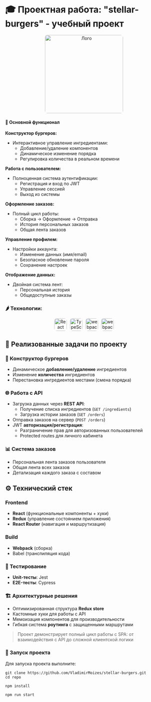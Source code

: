 # 🎓 Проектная работа: "stellar-burgers" - учебный проект

<div align="center">
    <img src="https://code.s3.yandex.net/react/code/sauce-01-large.png" width="250" alt="Лого" title="Логотип" style="border-radius: 8px">
</div>


#### 🍔 **Основной функционал**

**Конструктор бургеров:**
- Интерактивное управление ингредиентами:
  - Добавление/удаление компонентов
  - Динамическое изменение порядка
  - Регулировка количества в реальном времени

**Работа с пользователем:**
- Полноценная система аутентификации:
  - Регистрация и вход по JWT
  - Управление сессией
  - Выход из системы

**Оформление заказов:**
- Полный цикл работы:
  - Сборка → Оформление → Отправка
  - История персональных заказов
  - Общая лента заказов

**Управление профилем:**
- Настройки аккаунта:
  - Изменение данных (имя/email)
  - Безопасное обновление пароля
  - Сохранение настроек

**Отображение данных:**
- Двойная система лент:
  - Персональная история
  - Общедоступные заказы


### 🌶️ Технологии:
<div align="center" style="display: flex; gap: 10px; justify-content: center; margin: 12px 0;">
    <a href="https://react.dev/" target="_blank">
    <img title="React" src="https://repository-images.githubusercontent.com/410214337/070f2aba-d9d6-4699-b887-9a0f29015b1b" width="40" height="40" alt="React" style="border-radius:8px">
  </a>
	<a href="https://www.typescriptlang.org/" target="_blank">
    <img title="TypeScript" src="https://camo.githubusercontent.com/477414c66dd07c1314d6dafffc981cf1f0c067b071f1a5e6835686d76d9a36c7/68747470733a2f2f63646e2e776f726c64766563746f726c6f676f2e636f6d2f6c6f676f732f747970657363726970742d322e737667" width="40" height="40" alt="TypeScript" style="border-radius:8px">
  </a>
  	<a href="https://redux.js.org/" target="_blank">
    <img title="Redux" src="https://avatars.mds.yandex.net/i?id=fd8d1078fa56a32d83f0c2f51a97f70e4fb35eef-16430162-images-thumbs&n=13" width="40" height="40" alt="webpack" style="border-radius:8px">
  </a>
  	<a href="https://webpack.js.org/" target="_blank">
    <img title="webpack" src="https://raw.githubusercontent.com/webpack/media/master/logo/icon-square-big.png" width="40" height="40" alt="webpack" style="border-radius:8px">
  </a>
</div>

## 🧀 Реализованные задачи по проекту

### 🍔 Конструктор бургеров
- Динамическое **добавление/удаление** ингредиентов
- Изменение **количества** ингредиентов
- Перестановка ингредиентов местами (смена порядка)

### 🌐 Работа с API
- Загрузка данных через **REST API**:
  - Получение списка ингредиентов (`GET /ingredients`)
  - Загрузка истории заказов (`GET /orders`)
- Отправка заказов на сервер (`POST /orders`)
- JWT **авторизация/регистрация**:
  - Разграничение прав для авторизованных пользователей
  - Protected routes для личного кабинета

### 📊 Система заказов
- Персональная лента заказов пользователя
- Общая лента всех заказов
- Детализация каждого заказа с составом

## ⚙️ Технический стек

### Frontend
- **React** (функциональные компоненты + хуки)
- **Redux** (управление состоянием приложения)
- **React Router** (навигация и маршрутизация)

### Build
- **Webpack** (сборка)
- Babel (транспиляция кода)

### 🧪 Тестирование
- **Unit-тесты**: Jest
- **E2E-тесты**: Cypress

### 🏗️ Архитектурные решения
- Оптимизированная структура **Redux store**
- Кастомные хуки для работы с API
- Мемоизация компонентов для производительности
- Гибкая система **роутинга** с защищенными маршрутами

> Проект демонстрирует полный цикл работы с SPA: от взаимодействия с API до сложной клиентской логики

### 🚀 Запуск проекта
Для запуска проекта выполните:

```
git clone https://github.com/VladimirMoizes/stellar-burgers.git
cd repo
```

```
npm install
```

```
npm run start
```
